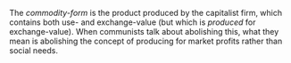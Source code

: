 
The *commodity-form* is the product produced by the capitalist firm, which contains both use- and exchange-value (but which is *produced* for exchange-value). When communists talk about abolishing this, what they mean is abolishing the concept of producing for market profits rather than social needs.
